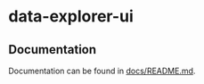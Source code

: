 # data-explorer-ui

## Documentation
Documentation can be found in [docs/README.md](./docs/README.md).
